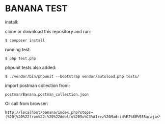 # BANANA TEST

install:

clone or download this repository and run:

```
$ composer install
```

running test:
```
$ php test.php
```

phpunit tests also added:
```
$ ./vendor/bin/phpunit --bootstrap vendor/autoload.php tests/
```

import postman collection from:
```
postman/Banana.postman_collection.json
```

Or call from browser:
```
http://localhost/banana/index.php?stops=[%20{%20%22from%22:%20%22Adolfo%20Su%C3%A1rez%20Madrid%E2%80%93Barajas%20Airport,%20Spain%22,%20%22to%22:%20%22London%20Heathrow,%20UK%22%20},%20{%20%22from%22:%20%22Fazenda%20S%C3%A3o%20Francisco%20Citros,%20Brazil%22,%20%22to%22:%20%22S%C3%A3o%20Paulo%E2%80%93Guarulhos%20International%20Airport,%20Brazil%22%20},%20{%20%22from%22:%20%22London%20Heathrow,%20UK%22,%20%22to%22:%20%22Loft%20Digital,%20London,%20UK%22%20},%20{%20%22from%22:%20%22Porto%20International%20Airport,%20Portugal%22,%20%22to%22:%20%22Adolfo%20Su%C3%A1rez%20Madrid%E2%80%93Barajas%20Airport,%20Spain%22%20},%20{%20%22from%22:%20%22S%C3%A3o%20Paulo%E2%80%93Guarulhos%20International%20Airport,%20Brazil%22,%20%22to%22:%20%22Porto%20International%20Airport,%20Portugal%22%20}%20]
```